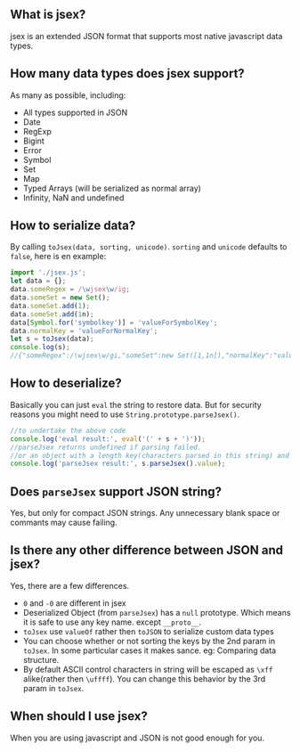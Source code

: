 ## What is jsex?
jsex is an extended JSON format that supports most native javascript data types.

## How many data types does jsex support?
As many as possible, including:
* All types supported in JSON
* Date
* RegExp
* Bigint
* Error
* Symbol
* Set
* Map
* Typed Arrays (will be serialized as normal array)
* Infinity, NaN and undefined

## How to serialize data?
By calling `toJsex(data, sorting, unicode)`.
`sorting` and `unicode` defaults to `false`, here is en example:
```javascript
import './jsex.js';
let data = {};
data.someRegex = /\wjsex\w/ig;
data.someSet = new Set();
data.someSet.add(1);
data.someSet.add(1n);
data[Symbol.for('symbolkey')] = 'valueForSymbolKey';
data.normalKey = 'valueForNormalKey';
let s = toJsex(data);
console.log(s);
//{"someRegex":/\wjsex\w/gi,"someSet":new Set([1,1n]),"normalKey":"valueForNormalKey",[Symbol.for("symbolkey")]:"valueForSymbolKey"}
```

## How to deserialize?
Basically you can just `eval` the string to restore data. But for security reasons you might need to use `String.prototype.parseJsex()`.
```javascript
//to undertake the above code
console.log('eval result:', eval('(' + s + ')'));
//parseJsex returns undefined if parsing failed.
//or an object with a length key(characters parsed in this string) and a value key(the result).
console.log('parseJsex result:', s.parseJsex().value);
```

## Does `parseJsex` support JSON string?
Yes, but only for compact JSON strings. Any unnecessary blank space or commants may cause failing.

## Is there any other difference between JSON and jsex?
Yes, there are a few differences.
* `0` and `-0` are different in jsex
* Deserialized Object (from `parseJsex`) has a `null` prototype. Which means it is safe to use any key name. except `__proto__`.
* `toJsex` use `valueOf` rather then `toJSON` to serialize custom data types
* You can choose whether or not sorting the keys by the 2nd param in `toJsex`. In some particular cases it makes sance. eg: Comparing data structure.
* By default ASCII control characters in string will be escaped as `\xff` alike(rather then `\uffff`). You can change this behavior by the 3rd param in `toJsex`.

## When should I use jsex?
When you are using javascript and JSON is not good enough for you.